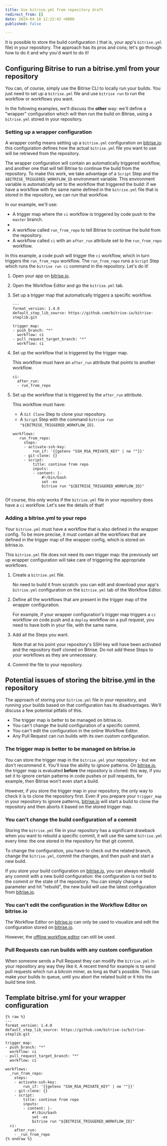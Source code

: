 ```yaml
---
title: Use bitrise.yml from repository draft
redirect_from: []
date: 2019-04-10 12:22:43 +0000
published: false

---
```

It is possible to store the build configuration ( that is, your app's `bitrise.yml` file) in your repository. The approach has its pros and cons; let's go through how to do it and why you'd want to do it!

## Configuring Bitrise to run a bitrise.yml from your repository

You can, of course, simply use the Bitrise CLI to locally run your builds. You just need to set up a `bitrise.yml` file and use `bitrise run` to run the workflow or workflows you want. 

In the following examples, we'll discuss the **other** way: we'll define a "wrapper" configuration which will then run the build on Bitrise, using a `bitrise.yml` stored in your repository. 

### Setting up a wrapper configuration

A wrapper config means setting up a `bitrise.yml` configuration on [bitrise.io](https://www.bitrise.io/): this configuration defines how the actual `bitrise.yml` file you want to use will be retrieved from the repository. 

The wrapper configuration will contain an automatically triggered workflow, and another one that will tell Bitrise to continue the build from the repository. To make this work, we take advantage of a `Script` Step and the `$BITRISE_TRIGGERED_WORKFLOW_ID` environment variable. This environment variable is automatically set to the workflow that triggered the build: if we have a workflow with the same name defined in the `bitrise.yml` file that is stored in the repository, we can run that workflow. 

In our example, we'll use:

* A trigger map where the `ci` workflow is triggered by code push to the `master` branch.
* 
* A workflow called `run_from_repo` to tell Bitrise to continue the build from the repository.
* A workflow called `ci` with an `after_run` attribute set to the `run_from_repo` workflow. 

In this example, a code push will trigger the `ci` workflow, which in turn triggers the `run_from_repo` workflow. The `run_from_repo` runs a `Script` Step which runs the `bitrise run ci` command in the repository. Let's do it! 

1. Open your app on [bitrise.io](https://www.bitrise.io).
2. Open the Workflow Editor and go the `bitrise.yml` tab.
3. Set up a trigger map that automatically triggers a specific workflow.

       ---
       format_version: 1.4.0
       default_step_lib_source: https://github.com/bitrise-io/bitrise-steplib.git
        
       trigger_map:
       - push_branch: "*"
         workflow: ci
       - pull_request_target_branch: "*"
         workflow: ci
4. Set up the workflow that is triggered by the trigger map.

   This workflow must have an `after_run` attribute that points to another workflow. 

       ci:
         after_run:
         - run_from_repo
5. Set up the workflow that is triggered by the `after_run` attribute. 

   This workflow must have:
   - A `Git Clone` Step to clone your repository. 
   - A `Script` Step with the command `bitrise run "${BITRISE_TRIGGERED_WORKFLOW_ID}`. 
   
   ```
   workflows:
      run_from_repo:
        steps:
        - activate-ssh-key:
            run_if: '{{getenv "SSH_RSA_PRIVATE_KEY" | ne ""}}'
        - git-clone: {}
        - script:
            title: continue from repo
            inputs:
            - content: |-
                #!/bin/bash
                set -ex
                bitrise run "${BITRISE_TRIGGERED_WORKFLOW_ID}"
                
    ```



Of course, this only works if the `bitrise.yml` file in your repository does have a `ci` workflow. Let's see the details of that!

### Adding a bitrise.yml to your repo

Your `bitrise.yml` must have a workflow that is also defined in the wrapper config. To be more precise, it must contain all the workflows that are defined in the trigger map of the wrapper config, which is stored on bitrise.io. 

This `bitrise.yml` file does not need its own trigger map: the previously set up wrapper configuration will take care of triggering the appropriate workflows. 

1. Create a `bitrise.yml` file. 
   
   No need to build it from scratch: you can edit and download your app's `bitrise.yml` configuration on the `bitrise.yml` tab of the Workflow Editor. 
1. Define all the workflows that are present in the trigger map of the wrapper configuration. 

   For example, if your wrapper configuration's trigger map triggers a `ci` workflow on code push and a `deploy` workflow on a pull request, you need to have both in your file, with the same name. 
1. Add all the Steps you want. 
   
   Note that at his point your repository's SSH key will have been activated and the repository itself cloned on Bitrise. Do not add these Steps to your workflows as they are unnecessary. 
1. Commit the file to your repository. 

## Potential issues of storing the bitrise.yml in the repository

The approach of storing your `bitrise.yml` file in your repository, and running your builds based on that configuration has its disadvantages. We'll discuss a few potential pitfalls of this.  

- The trigger map is better to be managed on bitrise.io.
- You can't change the build configuration of a specific commit.
- You can't edit the configuration in the online Workflow Editor. 
- Any Pull Request can run builds with its own custom configuration. 

### The trigger map is better to be managed on bitrise.io

You can store the trigger map in the `bitrise.yml` your repository - but we don't recommend it. You'll lose the ability to _ignore_ patterns. On [bitrise.io](https://www.bitrise.io), the  trigger map is evaluated **before** the repository is cloned: this way, if you set it to ignore certain patterns in code pushes or pull requests, for example, then Bitrise won't even start a build. 

However, if you store the trigger map in your repository, the only way to check it is to clone the repository first. Even if you prepare your `trigger_map` in your repository to ignore patterns, [bitrise.io](https://www.bitrise.io) will start a build to clone the repository and then aborts it based on the stored trigger map. 

### You can't change the build configuration of a commit

Storing the `bitrise.yml` file in your repository has a significant drawback when you want to rebuild a specific commit, it will use the same `bitrise.yml` every time: the one stored in the repository for that git commit.

To change the configuration, you have to check out the related branch, change the `bitrise.yml`, commit the changes, and then push and start a new build.

If you store your build configuration on [bitrise.io](https://www.bitrise.io), you can always rebuild any commit with a new build configuration: the configuration is not tied to the commit or the state of the repository. You can simply change a parameter and hit "rebuild", the new build will use the latest configuration from [bitrise.io](https://www.bitrise.io).

### You can't edit the configuration in the Workflow Editor on bitrise.io

The Workflow Editor on [bitrise.io](https://www.bitrise.io) can only be used to visualize and edit the configuration stored on [bitrise.io](https://www.bitrise.io).

However, the [offline workflow editor](https://github.com/bitrise-io/bitrise-workflow-editor) can still be used. 

### Pull Requests can run builds with any custom configuration

When someone sends a Pull Request they can modify the `bitrise.yml` in your repository any way they like it. A recent trend for example is to send pull requests which run a bitcoin miner, as long as that's possible. This can make _your_ builds to queue, until you abort the related build or it hits the build time limit.

## Template bitrise.yml for your wrapper configuration

    {% raw %}
    ---
    format_version: 1.4.0
    default_step_lib_source: https://github.com/bitrise-io/bitrise-steplib.git
    
    trigger_map:
    - push_branch: "*"
      workflow: ci
    - pull_request_target_branch: "*"
      workflow: ci
    
    workflows:
      _run_from_repo:
        steps:
        - activate-ssh-key:
            run_if: '{{getenv "SSH_RSA_PRIVATE_KEY" | ne ""}}'
        - git-clone: {}
        - script:
            title: continue from repo
            inputs:
            - content: |-
                #!/bin/bash
                set -ex
                bitrise run "${BITRISE_TRIGGERED_WORKFLOW_ID}"
      ci:
        after_run:
        - _run_from_repo
    {% endraw %}